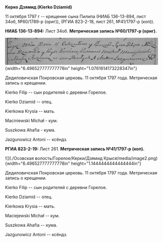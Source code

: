 **Керко Дзямид (Kierko Dziamid)**

11 октября 1797 г -- крещение сына Пилипа (НИАБ 136-13-894, лист 34об,
№60/1789-р (ориг)), (РГИА 823-2-18, лист 261, №41/1797-р (коп)).

**НИАБ 136-13-894:** Лист 34об. **Метрическая запись №60/1797-р
(ориг).**

![](./media/5b1f64c754d904bd7db5958bc5ab2691c57d1bec.png){width="6.496527777777778in"
height="1.0761614173228347in"}

Дедиловичская Покровская церковь. 11 октября 1797 года. Метрическая
запись о крещении.

Kierko Filip -- сын родителей с деревни Горелое.

Kierko Dziamid -- отец.

Kierkowa Krysia -- мать.

Maciniewski Michał - кум.

Suszkowa Ahafia - кума.

Jazgunowicz Antoni -- ксёндз.

**РГИА 823-2-19:** Лист 261. **Метрическая запись №41/1797-р (коп).**

![](./Осовская волость/Горелое/Керки/Дзямид Крыся/media/image2.png){width="6.496527777777778in"
height="1.1444444444444444in"}

Дедиловичская Покровская церковь. 11 октября 1797 года. Метрическая
запись о крещении.

Kierko Filip -- сын родителей с деревни Горелое.

Kierko Dziamid -- отец.

Kierkowa Krysia -- мать.

Maciejewski Michał -- кум.

Suszkowa Ahafia -- кума.

Jazgunowicz Antoni -- ксёндз.
